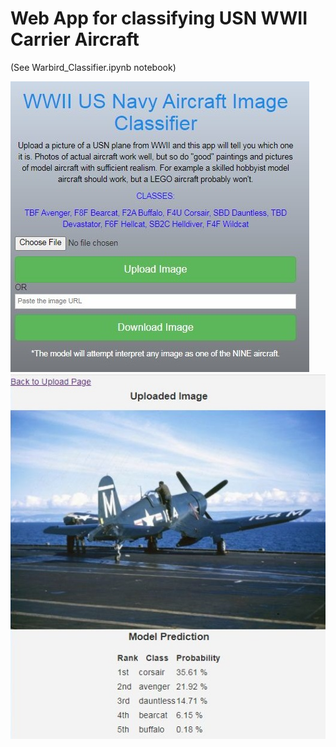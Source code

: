 # Web App for classifying USN WWII Carrier Aircraft

(See Warbird_Classifier.ipynb notebook)

![Screenshot](home.jpg)
![Screenshot](prediction.jpg)
